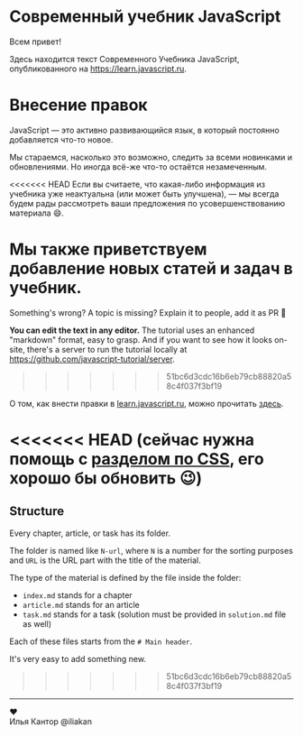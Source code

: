 
# Современный учебник JavaScript

Всем привет!

Здесь находится текст Современного Учебника JavaScript, опубликованного на https://learn.javascript.ru.

# Внесение правок

JavaScript — это активно развивающийся язык, в который постоянно добавляется что-то новое.

Мы стараемся, насколько это возможно, следить за всеми новинками и обновлениями. Но иногда всё-же что-то остаётся незамеченным.

<<<<<<< HEAD
Если вы считаете, что какая-либо информация из учебника уже неактуальна (или может быть улучшена), — мы всегда будем рады рассмотреть ваши предложения по усовершенствованию материала 😄.

Мы также приветствуем добавление новых статей и задач в учебник.
=======
Something's wrong? A topic is missing? Explain it to people, add it as PR 👏

**You can edit the text in any editor.** The tutorial uses an enhanced "markdown" format, easy to grasp. And if you want to see how it looks on-site, there's a server to run the tutorial locally at <https://github.com/javascript-tutorial/server>.
>>>>>>> 51bc6d3cdc16b6eb79cb88820a58c4f037f3bf19

О том, как внести правки в [learn.javascript.ru](https://learn.javascript.ru), можно прочитать [здесь](CONTRIBUTING.md).

<<<<<<< HEAD
**(сейчас нужна помощь с [разделом по CSS](https://learn.javascript.ru/css-for-js), его хорошо бы обновить 😉)**
=======
## Structure

Every chapter, article, or task has its folder.

The folder is named like `N-url`, where `N` is a number for the sorting purposes and `URL` is the URL part with the title of the material.

The type of the material is defined by the file inside the folder:

  - `index.md` stands for a chapter
  - `article.md` stands for an article
  - `task.md` stands for a task (solution must be provided in `solution.md` file as well)

Each of these files starts from the `# Main header`.

It's very easy to add something new.
>>>>>>> 51bc6d3cdc16b6eb79cb88820a58c4f037f3bf19

---  
♥  
Илья Кантор @iliakan

